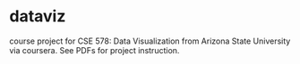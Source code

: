 # dataviz

course project for CSE 578: Data Visualization from Arizona State University via coursera. See PDFs for project instruction. 





